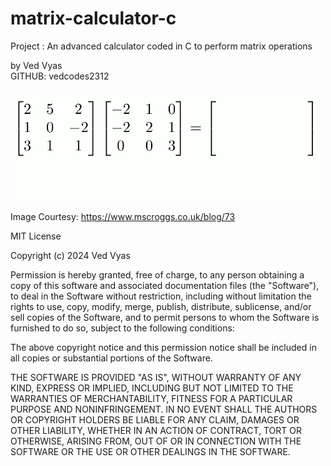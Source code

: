 # matrix-calculator-c
<p>Project : An advanced calculator coded in C to perform matrix operations</p>

<p>by Ved Vyas
  <br>
GITHUB: vedcodes2312 </p>

<img src="multiply_matrices.gif" alt="Matrix Calculator" width="500"/>
<br>
<p> 
Image Courtesy: <a href="https://www.mscroggs.co.uk/blog/73">https://www.mscroggs.co.uk/blog/73</a></p>
<p>
  MIT License

Copyright (c) 2024 Ved Vyas

Permission is hereby granted, free of charge, to any person obtaining a copy
of this software and associated documentation files (the "Software"), to deal
in the Software without restriction, including without limitation the rights
to use, copy, modify, merge, publish, distribute, sublicense, and/or sell
copies of the Software, and to permit persons to whom the Software is
furnished to do so, subject to the following conditions:

The above copyright notice and this permission notice shall be included in all
copies or substantial portions of the Software.

THE SOFTWARE IS PROVIDED "AS IS", WITHOUT WARRANTY OF ANY KIND, EXPRESS OR
IMPLIED, INCLUDING BUT NOT LIMITED TO THE WARRANTIES OF MERCHANTABILITY,
FITNESS FOR A PARTICULAR PURPOSE AND NONINFRINGEMENT. IN NO EVENT SHALL THE
AUTHORS OR COPYRIGHT HOLDERS BE LIABLE FOR ANY CLAIM, DAMAGES OR OTHER
LIABILITY, WHETHER IN AN ACTION OF CONTRACT, TORT OR OTHERWISE, ARISING FROM,
OUT OF OR IN CONNECTION WITH THE SOFTWARE OR THE USE OR OTHER DEALINGS IN THE
SOFTWARE.
</p>


